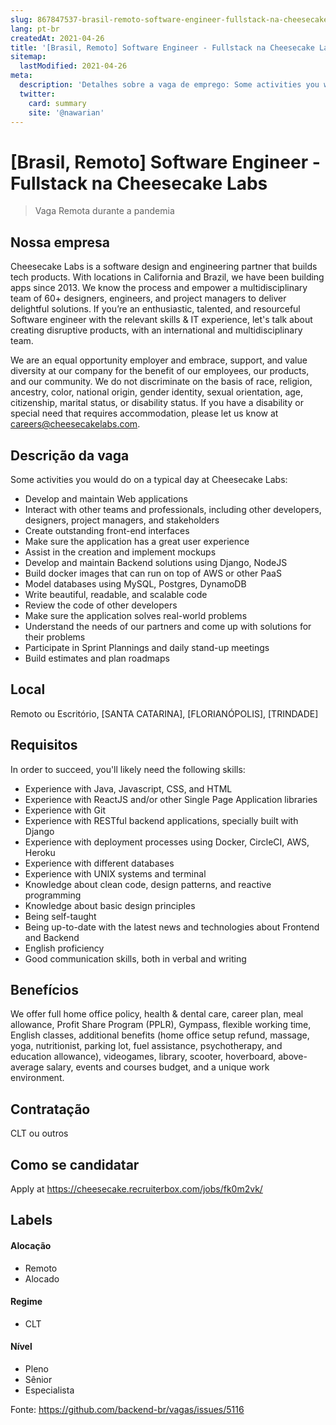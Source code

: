 ```yaml
---
slug: 867847537-brasil-remoto-software-engineer-fullstack-na-cheesecake-labs
lang: pt-br
createdAt: 2021-04-26
title: '[Brasil, Remoto] Software Engineer - Fullstack na Cheesecake Labs - Vaga de Emprego'
sitemap:
  lastModified: 2021-04-26
meta:
  description: 'Detalhes sobre a vaga de emprego: Some activities you would do on a typical day at Cheesecake Labs: - Develop and maintain Web applications - Interact with other teams and professionals, including other developers, designers, project managers, and stakeholders - Create outstanding front-end interfaces - Make sure the application has a great user experience - Assist in the creation and implement mockups - Develop and maintain Backend solutions using Django, NodeJS - Build docker images that can run on top of AWS or other PaaS  - Model databases using MySQL, Postgres, DynamoDB - Write beautiful, readable, and scalable code - Review the code of other developers - Make sure the application solves real-world problems - Understand the needs of our partners and come up with solutions for their problems - Participate in Sprint Plannings and daily stand-up meetings - Build estimates and plan roadmaps'
  twitter:
    card: summary
    site: '@nawarian'
---
```


# [Brasil, Remoto] Software Engineer - Fullstack na Cheesecake Labs

<!-- 
==================================================
POR FAVOR, SÓ POSTE SE A VAGA FOR PARA FRONT-END!

Não faça distinção de gênero no título da vaga.

Use: "Front-End Developer" ao invés de 
"Desenvolvedor Front-End" \o/

Exemplo: `[São Paulo] Front-End Developer na NOME DA EMPRESA`
==================================================
-->

<!--
==================================================
Caso a vaga for remoto durante a pandemia deixar a linha abaixo
==================================================
-->
> Vaga Remota durante a pandemia

## Nossa empresa

Cheesecake Labs is a software design and engineering partner that builds tech products. With locations in California and Brazil, we have been building apps since 2013. We know the process and empower a multidisciplinary team of 60+ designers, engineers, and project managers to deliver delightful solutions. If you’re an enthusiastic, talented, and resourceful Software engineer with the relevant skills & IT experience, let's talk about creating disruptive products, with an international and multidisciplinary team.

We are an equal opportunity employer and embrace, support, and value diversity at our company for the benefit of our employees, our products, and our community. We do not discriminate on the basis of race, religion, ancestry, color, national origin, gender identity, sexual orientation, age, citizenship, marital status, or disability status. If you have a disability or special need that requires accommodation, please let us know at careers@cheesecakelabs.com.

## Descrição da vaga

Some activities you would do on a typical day at Cheesecake Labs:

- Develop and maintain Web applications
- Interact with other teams and professionals, including other developers, designers, project managers, and stakeholders
- Create outstanding front-end interfaces
- Make sure the application has a great user experience
- Assist in the creation and implement mockups
- Develop and maintain Backend solutions using Django, NodeJS
- Build docker images that can run on top of AWS or other PaaS  
- Model databases using MySQL, Postgres, DynamoDB
- Write beautiful, readable, and scalable code
- Review the code of other developers
- Make sure the application solves real-world problems
- Understand the needs of our partners and come up with solutions for their problems
- Participate in Sprint Plannings and daily stand-up meetings
- Build estimates and plan roadmaps

## Local

Remoto ou Escritório, [SANTA CATARINA], [FLORIANÓPOLIS], [TRINDADE]

## Requisitos

In order to succeed, you'll likely need the following skills:

- Experience with Java, Javascript, CSS, and HTML
- Experience with ReactJS and/or other Single Page Application libraries
- Experience with Git
- Experience with RESTful backend applications, specially built with Django
- Experience with deployment processes using Docker, CircleCI, AWS, Heroku
- Experience with different databases
- Experience with UNIX systems and terminal 
- Knowledge about clean code, design patterns, and reactive programming
- Knowledge about basic design principles
- Being self-taught
- Being up-to-date with the latest news and technologies about Frontend and Backend
- English proficiency
- Good communication skills, both in verbal and writing

## Benefícios

We offer full home office policy, health & dental care, career plan, meal allowance, Profit Share Program (PPLR), Gympass, flexible working time, English classes, additional benefits (home office setup refund, massage, yoga, nutritionist, parking lot, fuel assistance, psychotherapy, and education allowance), videogames, library, scooter, hoverboard, above-average salary, events and courses budget, and a unique work environment.

## Contratação

CLT ou outros

## Como se candidatar

Apply at https://cheesecake.recruiterbox.com/jobs/fk0m2vk/

## Labels
<!-- retire os labels que não fazem sentido à vaga -->

#### Alocação
- Remoto
- Alocado

#### Regime
- CLT

#### Nível
- Pleno
- Sênior
- Especialista

Fonte: https://github.com/backend-br/vagas/issues/5116